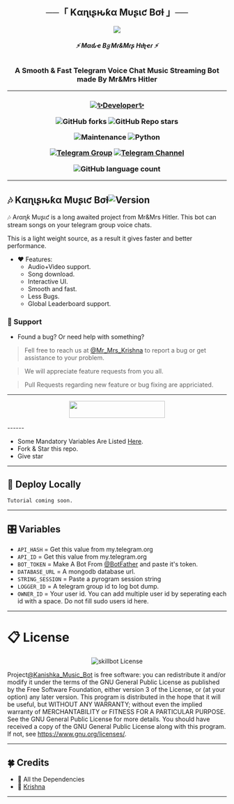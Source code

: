 <h2 align="center">
    ──「 Kαɳιʂԋƙα Mυʂιƈ Bσƚ  」──
</h2>
<p align="center">
  <img src="https://telegra.ph/file/02dd9a45058e2f9b2410f.jpg">
</p>

<h6 align="center">
  <b>⚡ Mαԃҽ Bყ Mɾ&Mɾʂ Hιƚʅҽɾ ⚡</b>
</h6>

<h3 align="center">
  <b>A Smooth & Fast Telegram Voice Chat Music Streaming Bot made By Mr&Mrs Hitler</b>
</h3>

------
<h3 align="center">

  [![✨Developer✨](https://img.shields.io/badge/✨Developer✨-white?&style=social&logo=telegram)](https://t.me/Itsz_Krish_Babess)
  
  ![GitHub forks](https://img.shields.io/github/forks/CoderXKrishna/Kanishka_Music_Bot?style=social)
  ![GitHub Repo stars](https://img.shields.io/github/stars/CoderXKrishna/Kanishka_Music_Bot?style=social)
  
  ![Maintenance](https://img.shields.io/badge/Maintained%3F-Yes-white?&style=social&logo=hugo)
  ![Python](https://img.shields.io/badge/Python-v3.11-white?style=social&logo=python)
    
  [![Telegram Group](https://img.shields.io/badge/Telegram-Group-white?&style=social&logo=telegram)](https://t.me/Mr_Mrs_Krishna)
  [![Telegram Channel](https://img.shields.io/badge/Telegram-Channel-white?&style=social&logo=telegram)](https://t.me/Mr_Mrs_Krishna)

  ![GitHub language count](https://img.shields.io/github/languages/count/coderXKrishna/Kanishka_Music_Bot?&style=social&logo=hyper)
  
</h3>

------
## 🎶 Kαɳιʂԋƙα Mυʂιƈ Bσƚ![Version](https://img.shields.io/github/v/release/CoderXKrishna/Kanishka_Music_Bot?color=black&logo=github&logoColor=black&style=social)

🎶 Aɾαɳƙ Mυʂιƈ is a long awaited project from Mr&Mrs Hitler. This bot can stream songs on your telegram group voice chats.

This is a light weight source, as a result it gives faster and better performance.

- ❤️ Features:
  - Audio+Video support.
  - Song download.
  - Interactive UI.
  - Smooth and fast.
  - Less Bugs.
  - Global Leaderboard support.

### 📣 Support
- Found a bug? Or need help with something?

> Fell free to reach us at [@Mr_Mrs_Krishna](https://t.me/Mr_Mrs_Krishna) to report a bug or get assistance to your problem.

> We will appreciate feature requests from you all.

> Pull Requests regarding new feature or bug fixing are appriciated.

------
<p align="center"><a href="https://dashboard.heroku.com/new?template=https://github.com/CoderXKrishna/Kanishka_Music_Bot"> <img src="https://img.shields.io/badge/Deploy%20On%20Heroku-black?style=for-the-badge&logo=heroku" width="220" height="38.45"/></a></p>
------

- Some Mandatory Variables Are Listed [Here](#Variables).
- Fork & Star this repo.
- Give star 
------
## 🚀 Deploy Locally

`Tutorial coming soon.`

------
## 🎛️ Variables

- `API_HASH`  =  Get this value from my.telegram.org
- `API_ID`  =  Get this value from my.telegram.org
- `BOT_TOKEN`  =  Make A Bot From [@BotFather](https://t.me/botfather) and paste it's token.
- `DATABASE_URL`  =  A mongodb database url.
- `STRING_SESSION`  =  Paste a pyrogram session string
- `LOGGER_ID`  =  A telegram group id to log bot dump.
- `OWNER_ID` = Your user id. You can add multiple user id by seperating each id with a space. Do not fill sudo users id here.

------
# 📋 License

<p align="center">
    <img src="https://www.gnu.org/graphics/gplv3-or-later.png" alt="skillbot License">
</p>

Project[@Kanishka_Music_Bot](https://github.com/CoderXKrishna/Kanishka_Music_Bot) is free software: you can redistribute it and/or modify
it under the terms of the GNU General Public License as published by
the Free Software Foundation, either version 3 of the License, or
(at your option) any later version.
This program is distributed in the hope that it will be useful,
but WITHOUT ANY WARRANTY; without even the implied warranty of
MERCHANTABILITY or FITNESS FOR A PARTICULAR PURPOSE.  See the
GNU General Public License for more details.
You should have received a copy of the GNU General Public License
along with this program. If not, see <https://www.gnu.org/licenses/>.

------
## 🍀 Credits

- 💖 All the Dependencies
- 💖 [Krishna](https://github.com/CoderXKrishna)

------





 
